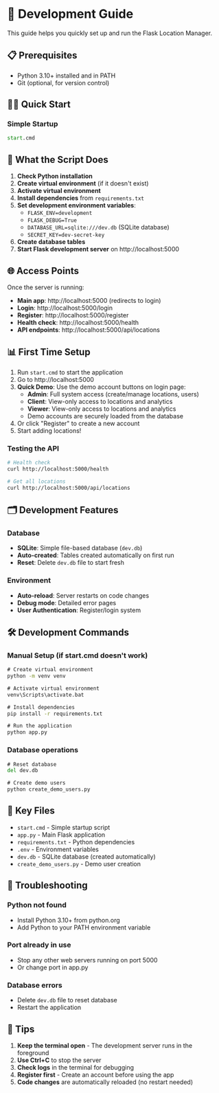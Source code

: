 # 🚀 Development Guide

This guide helps you quickly set up and run the Flask Location Manager.

## 📋 Prerequisites

- Python 3.10+ installed and in PATH
- Git (optional, for version control)

## 🏃‍♂️ Quick Start

### Simple Startup
```cmd
start.cmd
```

## 🔧 What the Script Does

1. **Check Python installation**
2. **Create virtual environment** (if it doesn't exist)
3. **Activate virtual environment**
4. **Install dependencies** from `requirements.txt`
5. **Set development environment variables**:
   - `FLASK_ENV=development`
   - `FLASK_DEBUG=True`
   - `DATABASE_URL=sqlite:///dev.db` (SQLite database)
   - `SECRET_KEY=dev-secret-key`
6. **Create database tables**
7. **Start Flask development server** on http://localhost:5000

## 🌐 Access Points

Once the server is running:

- **Main app**: http://localhost:5000 (redirects to login)
- **Login**: http://localhost:5000/login
- **Register**: http://localhost:5000/register
- **Health check**: http://localhost:5000/health
- **API endpoints**: http://localhost:5000/api/locations

## 📊 First Time Setup

1. Run `start.cmd` to start the application
2. Go to http://localhost:5000
3. **Quick Demo**: Use the demo account buttons on login page:
   - **Admin**: Full system access (create/manage locations, users)
   - **Client**: View-only access to locations and analytics
   - **Viewer**: View-only access to locations and analytics
   - Demo accounts are securely loaded from the database
4. Or click "Register" to create a new account
5. Start adding locations!

### Testing the API
```bash
# Health check
curl http://localhost:5000/health

# Get all locations
curl http://localhost:5000/api/locations
```

## 🗂️ Development Features

### Database
- **SQLite**: Simple file-based database (`dev.db`)
- **Auto-created**: Tables created automatically on first run
- **Reset**: Delete `dev.db` file to start fresh

### Environment
- **Auto-reload**: Server restarts on code changes
- **Debug mode**: Detailed error pages
- **User Authentication**: Register/login system

## 🛠️ Development Commands

### Manual Setup (if start.cmd doesn't work)
```cmd
# Create virtual environment
python -m venv venv

# Activate virtual environment
venv\Scripts\activate.bat

# Install dependencies
pip install -r requirements.txt

# Run the application
python app.py
```

### Database operations
```cmd
# Reset database
del dev.db

# Create demo users
python create_demo_users.py
```

## 📁 Key Files

- `start.cmd` - Simple startup script
- `app.py` - Main Flask application
- `requirements.txt` - Python dependencies
- `.env` - Environment variables
- `dev.db` - SQLite database (created automatically)
- `create_demo_users.py` - Demo user creation

## 🚨 Troubleshooting

### Python not found
- Install Python 3.10+ from python.org
- Add Python to your PATH environment variable

### Port already in use
- Stop any other web servers running on port 5000
- Or change port in app.py

### Database errors
- Delete `dev.db` file to reset database
- Restart the application

## 📝 Tips

1. **Keep the terminal open** - The development server runs in the foreground
2. **Use Ctrl+C** to stop the server
3. **Check logs** in the terminal for debugging
4. **Register first** - Create an account before using the app
5. **Code changes** are automatically reloaded (no restart needed)
